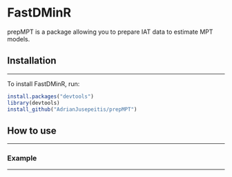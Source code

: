 # FastDMinR
prepMPT is a package allowing you to prepare IAT data to estimate MPT models.

## Installation
------------

To install FastDMinR, run:

``` r
install.packages("devtools")
library(devtools)
install_github("AdrianJusepeitis/prepMPT")
```

## How to use
------------


### Example
------------


